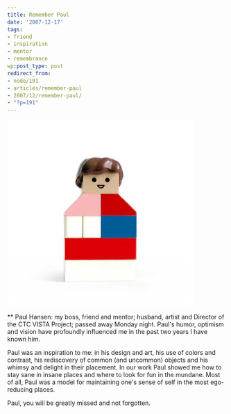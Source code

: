 ```yaml
---
title: Remember Paul
date: '2007-12-17'
tags:
- friend
- inspiration
- mentor
- remembrance
wp:post_type: post
redirect_from:
- node/191
- articles/remember-paul
- 2007/12/remember-paul/
- "?p=191"
---
```


![Color Lego Guy](/uploads/2007-12-17-Remember-Paul/lego2web.jpg)

** Paul Hansen: my boss, friend and mentor; husband, artist and Director of the CTC VISTA Project; passed away Monday night. Paul's humor, optimism and vision have profoundly influenced me in the past two years I have known him.

Paul was an inspiration to me: in his design and art, his use of colors and contrast, his rediscovery of common (and uncommon) objects and his whimsy and delight in their placement. In our work Paul showed me how to stay sane in insane places and where to look for fun in the mundane. Most of all, Paul was a model for maintaining one's sense of self in the most ego-reducing places.

Paul, you will be greatly missed and not forgotten.
